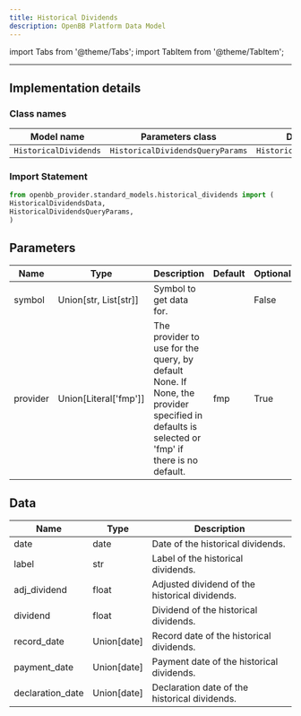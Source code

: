 ```yaml
---
title: Historical Dividends
description: OpenBB Platform Data Model
---
```



import Tabs from '@theme/Tabs';
import TabItem from '@theme/TabItem';


---

## Implementation details

### Class names

| Model name | Parameters class | Data class |
| ---------- | ---------------- | ---------- |
| `HistoricalDividends` | `HistoricalDividendsQueryParams` | `HistoricalDividendsData` |

### Import Statement

```python
from openbb_provider.standard_models.historical_dividends import (
HistoricalDividendsData,
HistoricalDividendsQueryParams,
)
```

## Parameters

<Tabs>
<TabItem value="standard" label="Standard">

| Name | Type | Description | Default | Optional |
| ---- | ---- | ----------- | ------- | -------- |
| symbol | Union[str, List[str]] | Symbol to get data for. |  | False |
| provider | Union[Literal['fmp']] | The provider to use for the query, by default None. If None, the provider specified in defaults is selected or 'fmp' if there is no default. | fmp | True |
</TabItem>

</Tabs>

## Data

<Tabs>
<TabItem value="standard" label="Standard">

| Name | Type | Description |
| ---- | ---- | ----------- |
| date | date | Date of the historical dividends. |
| label | str | Label of the historical dividends. |
| adj_dividend | float | Adjusted dividend of the historical dividends. |
| dividend | float | Dividend of the historical dividends. |
| record_date | Union[date] | Record date of the historical dividends. |
| payment_date | Union[date] | Payment date of the historical dividends. |
| declaration_date | Union[date] | Declaration date of the historical dividends. |
</TabItem>

</Tabs>

